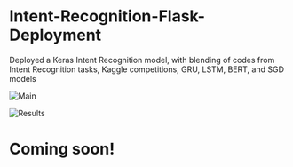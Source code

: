 # Intent-Recognition-Flask-Deployment
Deployed a Keras Intent Recognition model, with blending of codes from Intent Recognition tasks, Kaggle competitions, GRU, LSTM, BERT, and SGD models


![Main](https://github.com/elvinaqa/Intent-Recognition-Flask-Deployment/blob/main/images/sh%20(1).png)

![Results](https://github.com/elvinaqa/Intent-Recognition-Flask-Deployment/blob/main/images/sh%20(2).png)
# Coming soon!

